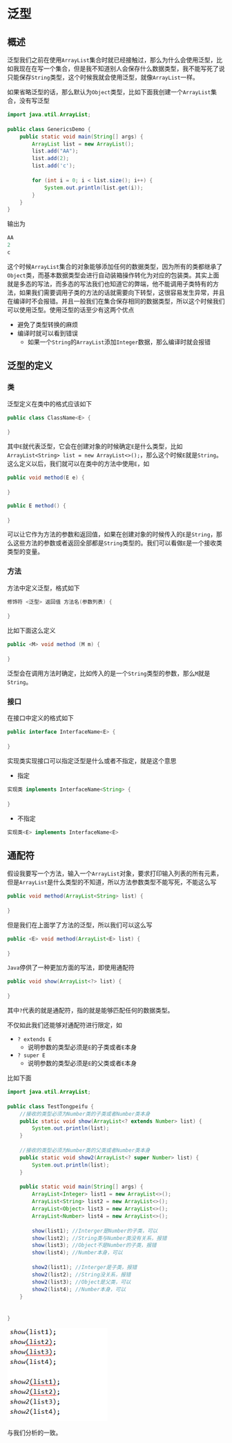 # 泛型

## 概述

泛型我们之前在使用`ArrayList`集合时就已经接触过，那么为什么会使用泛型，比如我现在在写一个集合，但是我不知道别人会保存什么数据类型，我不能写死了说只能保存`String`类型，这个时候我就会使用泛型，就像`ArrayList`一样。



如果省略泛型的话，那么默认为`Object`类型，比如下面我创建一个`ArrayList`集合，没有写泛型

```java
import java.util.ArrayList;

public class GenericsDemo {
    public static void main(String[] args) {
        ArrayList list = new ArrayList();
        list.add("AA");
        list.add(2);
        list.add('c');

        for (int i = 0; i < list.size(); i++) {
            System.out.println(list.get(i));
        }
    }
}
```

输出为

```java
AA
2
c
```

这个时候`ArrayList`集合的对象能够添加任何的数据类型，因为所有的类都继承了`Object`类，而基本数据类型会进行自动装箱操作转化为对应的包装类。其实上面就是多态的写法，而多态的写法我们也知道它的弊端，他不能调用子类特有的方法，如果我们需要调用子类的方法的话就需要向下转型，这很容易发生异常，并且在编译时不会报错。并且一般我们在集合保存相同的数据类型，所以这个时候我们可以使用泛型。使用泛型的话至少有这两个优点

- 避免了类型转换的麻烦
- 编译时就可以看到错误
  - 如果一个`String`的`ArrayList`添加`Integer`数据，那么编译时就会报错

## 泛型的定义

### 类

泛型定义在类中的格式应该如下

```java
public class ClassName<E> {
    
}
```

其中`E`就代表泛型，它会在创建对象的时候确定`E`是什么类型，比如`ArrayList<String> list = new ArrayList<>();`，那么这个时候`E`就是`String`。这么定义以后，我们就可以在类中的方法中使用`E`，如

```java
public void method(E e) {
    
}
```

```java
public E method() {
    
}
```

可以让它作为方法的参数和返回值，如果在创建对象的时候传入的`E`是`String`，那么这些方法的参数或者返回全部都是`String`类型的。我们可以看做`E`是一个接收类类型的变量。

### 方法

方法中定义泛型，格式如下

```java
修饰符 <泛型> 返回值 方法名(参数列表) {
    
}
```

比如下面这么定义

```java
public <M> void method (M m) {
    
}
```

泛型会在调用方法时确定，比如传入的是一个`String`类型的参数，那么`M`就是`String`。

### 接口

在接口中定义的格式如下

```java
public interface InterfaceName<E> {
    
}
```

实现类实现接口可以指定泛型是什么或者不指定，就是这个意思

- 指定

```java
实现类 implements InterfaceName<String> {
    
}
```

- 不指定

```java
实现类<E> implements InterfaceName<E>
```

## 通配符

假设我要写一个方法，输入一个`ArrayList`对象，要求打印输入列表的所有元素，但是`ArrayList`是什么类型的不知道，所以方法参数类型不能写死，不能这么写

```java
public void method(ArrayList<String> list) {
    
}
```

但是我们在上面学了方法的泛型，所以我们可以这么写

```java
public <E> void method(ArrayList<E> list) {
    
}
```

`Java`停供了一种更加方面的写法，即使用通配符

```java
public void show(ArrayList<?> list) {
    
}
```

其中`?`代表的就是通配符，指的就是能够匹配任何的数据类型。



不仅如此我们还能够对通配符进行限定，如

- `? extends E`
  - 说明参数的类型必须是`E`的子类或者`E`本身
- `? super E`
  - 说明参数的类型必须是`E`的父类或者`E`本身

比如下面

```java
import java.util.ArrayList;

public class TestTongpeifu {
    //接收的类型必须为Number类的子类或者Number类本身
    public static void show(ArrayList<? extends Number> list) { 
        System.out.println(list);
    }
	
    //接收的类型必须为Number类的父类或者Number类本身
    public static void show2(ArrayList<? super Number> list) {
        System.out.println(list);
    }
    
    public static void main(String[] args) {
        ArrayList<Integer> list1 = new ArrayList<>();
        ArrayList<String> list2 = new ArrayList<>();
        ArrayList<Object> list3 = new ArrayList<>();
        ArrayList<Number> list4 = new ArrayList<>();
        
        show(list1); //Interger是Number的子类，可以
        show(list2); //String类与Number类没有关系，报错
        show(list3); //Object不是Number的子类，报错
        show(list4); //Number本身，可以

        show2(list1); //Interger是子类，报错 
        show2(list2); //String没关系，报错
        show2(list3); //Object是父类，可以
        show2(list4); //Number本身，可以
    }


}
```

<img src="images/泛型.png">

与我们分析的一致。